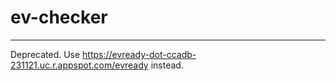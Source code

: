 # ev-checker #
-----
Deprecated. Use https://evready-dot-ccadb-231121.uc.r.appspot.com/evready instead.
